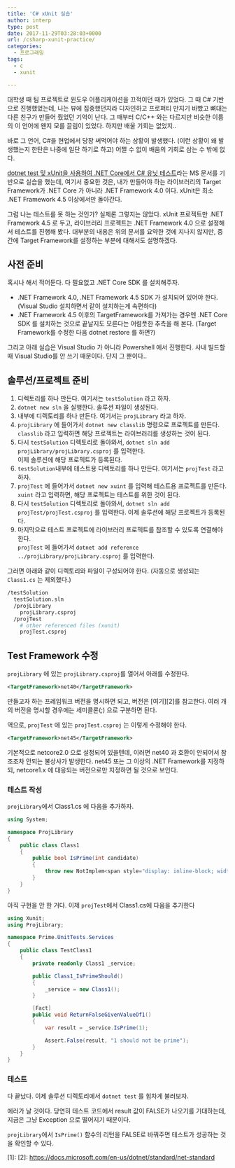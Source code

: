 ```yaml
---
title: 'C# xUnit 실습'
author: interp
type: post
date: 2017-11-29T03:28:03+0000
url: /csharp-xunit-practice/
categories:
  - 프로그래밍
tags:
  - c
  - xunit

---
```

대학생 때 팀 프로젝트로 윈도우 어플리케이션을 끄적이던 때가 있었다. 그 때 C# 기반으로 진행했었는데, 나는 뷰에 집중했던지라 디자인하고 프로퍼티 만지기 바빴고 뼈대는 다른 친구가 만들어 줬었던 기억이 난다. 그 때부터 C/C++ 와는 다르지만 비슷한 이름의 이 언어에 왠지 모를 끌림이 있었다. 하지만 배울 기회는 없었지..

바로 그 언어, C#을 현업에서 당장 써먹어야 하는 상황이 발생했다. (이런 상황이 왜 발생했는지 한탄은 나중에 일단 하기로 하고) 어쩔 수 없이 배움의 기회로 삼는 수 밖에 없다.

[dotnet test 및 xUnit을 사용하여 .NET Core에서 C# 유닛 테스트](https://docs.microsoft.com/ko-kr/dotnet/core/testing/unit-testing-with-dotnet-test)라는 MS 문서를 기반으로 실습을 했는데, 여기서 중요한 것은, 내가 만들어야 하는 라이브러리의 Target Framework가 .NET Core 가 아니라 .NET Framework 4.0 이다. xUnit은 최소 .NET Framework 4.5 이상에서만 돌아간다. 

그럼 나는 테스트를 못 하는 것인가? 실제론 그렇지는 않았다. xUnit 프로젝트만 .NET Framework 4.5 로 두고, 라이브러리 프로젝트는 .NET Framework 4.0 으로 설정해서 테스트를 진행해 봤다. 대부분의 내용은 위의 문서를 요약한 것에 지나지 않지만, 중간에 Target Framework를 설정하는 부분에 대해서도 설명하겠다.

## 사전 준비

혹시나 해서 적어둔다. 다 필요없고 .NET Core SDK 를 설치해주자.

  * .NET Framework 4.0, .NET Framework 4.5 SDK 가 설치되어 있어야 한다. (Visual Studio 설치하면서 같이 설치하는게 속편하다)
  * .NET Framework 4.5 이후의 TargetFramework를 가져가는 경우엔 .NET Core SDK 를 설치하는 것으로 끝날지도 모른다는 어렴풋한 추측을 해 본다. (Target Framework를 수정한 다음 dotnet restore 를 하면?)

그리고 아래 실습은 Visual Studio 가 아니라 Powershell 에서 진행한다. 사내 빌드할 때 Visual Studio를 안 쓰기 때문이다. 단지 그 뿐이다..

## 솔루션/프로젝트 준비

  1. 디렉토리를 하나 만든다. 여기서는 `testSolution` 라고 하자.
  2. `dotnet new sln` 을 실행한다. 솔루션 파일이 생성된다.
  3. 내부에 디렉토리를 하나 만든다. 여기서는 `projLibrary` 라고 하자.
  4. `projLibrary` 에 들어가서 `dotnet new classlib` 명령으로 프로젝트를 만든다.    
     `classlib` 라고 입력하면 해당 프로젝트는 라이브러리를 생성하는 것이 된다.
  5. 다시 `testSolution` 디렉토리로 돌아와서, `dotnet sln add projLibrary/projLibrary.csproj` 를 입력한다.   
     이제 솔루션에 해당 프로젝트가 등록된다.
  6. `testSolution`내부에 테스트용 디렉토리를 하나 만든다. 여기서는 `projTest` 라고 하자.
  7. `projTest` 에 들어가서 `dotnet new xuint` 를 입력해 테스트용 프로젝트를 만든다.  
     `xuint` 라고 입력하면, 해당 프로젝트는 테스트를 위한 것이 된다.
  8. 다시 `testSolution` 디렉토리로 돌아와서, `dotnet sln add projTest/projTest.csproj` 를 입력한다. 이제 솔루션에 해당 프로젝트가 등록된다.
  9. 마지막으로 테스트 프로젝트에 라이브러리 프로젝트를 참조할 수 있도록 연결해야 한다.   
     `projTest` 에 들어가서 `dotnet add reference ../projLibrary/projLibrary.csproj` 를 입력한다.

그러면 아래와 같이 디렉토리와 파일이 구성되어야 한다. (자동으로 생성되는 `Class1.cs` 는 제외했다.)

```bash
/testSolution
  testSolution.sln
  /projLibrary
    projLibrary.csproj
  /projTest
    # other referenced files (xunit)
    projTest.csproj
```

## Test Framework 수정

`projLibrary` 에 있는 `projLibrary.csproj`를 열어서 아래를 수정한다.

```xml
<TargetFramework>net40</TargetFramework>
```

만들고자 하는 프레임워크 버전을 명시하면 되고, 버전은 [여기][2]를 참고한다. 여러 개의 버전을 명시할 경우에는 세미콜론(;) 으로 구분하면 된다.

역으로, `projTest` 에 있는 `projTest.csproj` 는 이렇게 수정해야 한다.

```xml
<TargetFramework>net45</TargetFramework>
```

기본적으로 netcore2.0 으로 설정되어 있을텐데, 이러면 net40 과 호환이 안되어서 참조조차 안되는 불상사가 발생한다. net45 또는 그 이상의 .NET Framework를 지정하되, netcore1.x 에 대응되는 버전으로만 지정하면 될 것으로 보인다.

### 테스트 작성

`projLibrary`에서 Class1.cs 에 다음을 추가하자.

```csharp
using System;

namespace ProjLibrary
{
    public class Class1
    {
        public bool IsPrime(int candidate) 
        {
            throw new NotImplem<span style="display: inline-block; width: 0px; overflow: hidden; line-height: 0;" data-mce-type="bookmark" class="mce_SELRES_start"></span>entedException("Please create a test first");
        } 
    }
}
```

아직 구현을 안 한 거다. 이제 `projTest`에서 Class1.cs에 다음을 추가한다

```csharp
using Xunit;
using ProjLibrary;

namespace Prime.UnitTests.Services
{
    public class TestClass1
    {
        private readonly Class1 _service;

        public Class1_IsPrimeShould()
        {
            _service = new Class1();
        }

        [Fact]
        public void ReturnFalseGivenValueOf1()
        {
            var result = _service.IsPrime(1);

            Assert.False(result, "1 should not be prime");
        }
    }
}
```

### 테스트

다 끝났다. 이제 솔루션 디렉토리에서 `dotnet test` 를 힘차게 불러보자.

에러가 날 것이다. 당연히 테스트 코드에서 result 값이 FALSE가 나오기를 기대하는데, 지금은 그냥 Exception 으로 떨어지기 때문이다.

`projLibrary`에서 `IsPrime()` 함수의 리턴을 FALSE로 바꿔주면 테스트가 성공하는 것을 확인할 수 있다.

 [1]: 
 [2]: https://docs.microsoft.com/en-us/dotnet/standard/net-standard
